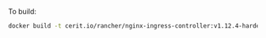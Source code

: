 To build:

```bash
docker build -t cerit.io/rancher/nginx-ingress-controller:v1.12.4-hardened2 .
```
